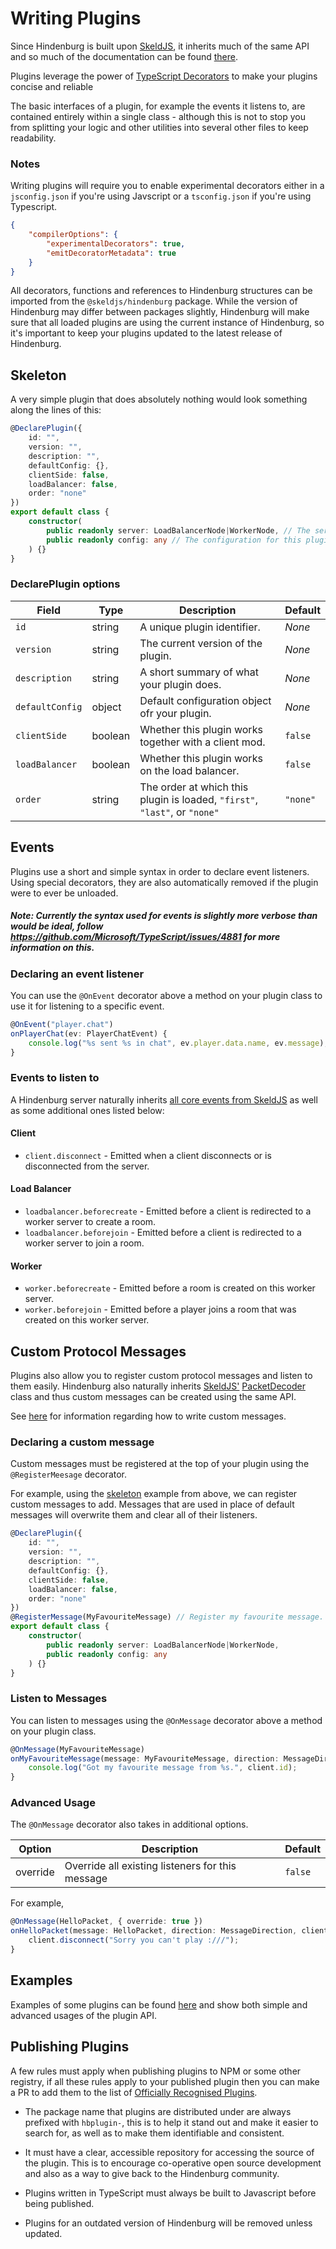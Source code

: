 # Writing Plugins
Since Hindenburg is built upon [SkeldJS](https://github.com/skeldjs/SkeldJS),
it inherits much of the same API and so much of the documentation can be found
[there](https://skeldjs.github.io/SkeldJS).

Plugins leverage the power of [TypeScript Decorators](https://www.typescriptlang.org/docs/handbook/decorators.html)
to make your plugins concise and reliable

The basic interfaces of a plugin, for example the events it listens to, are
contained entirely within a single class - although this is not to stop you
from splitting your logic and other utilities into several other files to keep
readability.

### Notes
Writing plugins will require you to enable experimental decorators either in
a `jsconfig.json` if you're using Javscript or a `tsconfig.json` if you're
using Typescript.
```json
{
    "compilerOptions": {
        "experimentalDecorators": true,
        "emitDecoratorMetadata": true
    }
}
```

All decorators, functions and references to Hindenburg structures can be imported
from the `@skeldjs/hindenburg` package. While the version of Hindenburg may differ
between packages slightly, Hindenburg will make sure that all loaded plugins are
using the current instance of Hindenburg, so it's important to keep your plugins
updated to the latest release of Hindenburg.

## Skeleton
A very simple plugin that does absolutely nothing would look something along
the lines of this:

```ts
@DeclarePlugin({
    id: "",
    version: "",
    description: "",
    defaultConfig: {},
    clientSide: false,
    loadBalancer: false,
    order: "none"
})
export default class {
    constructor(
        public readonly server: LoadBalancerNode|WorkerNode, // The server that this plugin will work on.
        public readonly config: any // The configuration for this plugin.
    ) {}
}
```

### DeclarePlugin options
|      Field      |  Type   |                                      Description                                       | Default  |
|-----------------|---------|----------------------------------------------------------------------------------------|----------|
| `id`            | string  | A unique plugin identifier.                                                            | _None_   |
| `version`       | string  | The current version of the plugin.                                                     | _None_   |
| `description`   | string  | A short summary of what your plugin does.                                              | _None_   |
| `defaultConfig` | object  | Default configuration object ofr your plugin.                                          | _None_   |
| `clientSide`    | boolean | Whether this plugin works together with a client mod.                                  | `false`  |
| `loadBalancer`  | boolean | Whether this plugin works on the load balancer.                                        | `false`  |
| `order`         | string  | The order at which this plugin is loaded, `"first"`, `"last"`, or `"none"`             | `"none"` |

## Events
Plugins use a short and simple syntax in order to declare event listeners. Using
special decorators, they are also automatically removed if the plugin were to ever
be unloaded.

##### Note: Currently the syntax used for events is slightly more verbose than would be ideal, follow https://github.com/Microsoft/TypeScript/issues/4881 for more information on this.

### Declaring an event listener
You can use the `@OnEvent` decorator above a method on your plugin class to use
it for listening to a specific event.

```ts
@OnEvent("player.chat")
onPlayerChat(ev: PlayerChatEvent) {
    console.log("%s sent %s in chat", ev.player.data.name, ev.message);
}
```

### Events to listen to
A Hindenburg server naturally inherits [all core events from SkeldJS](https://skeldjs.github.io/SkeldJS/pages/Information/Events.html#event-list)
as well as some additional ones listed below:

#### Client
* `client.disconnect` - Emitted when a client disconnects or is disconnected
from the server.

#### Load Balancer
* `loadbalancer.beforecreate` - Emitted before a client is redirected to a worker
server to create a room.
* `loadbalancer.beforejoin` - Emitted before a client is redirected to a worker
server to join a room.

#### Worker
* `worker.beforecreate` - Emitted before a room is created on this worker server.
* `worker.beforejoin` - Emitted before a player joins a room that was created on
this worker server.

## Custom Protocol Messages
Plugins also allow you to register custom protocol messages and listen to them easily.
Hindenburg also naturally inherits [SkeldJS'](https://skeldjs.github.io/SkeldJS/modules/protocol.html)
[PacketDecoder](https://skeldjs.github.io/SkeldJS/classes/protocol.packetdecoder.html)
class and thus custom messages can be created using the same API.

See [here](https://skeldjs.github.io/SkeldJS/pages/Guides/Writing%20Custom%20Protocol%20Messages.html)
for information regarding how to write custom messages.

### Declaring a custom message
Custom messages must be registered at the top of your plugin using the
`@RegisterMeesage` decorator.

For example, using the [skeleton](#skeleton) example from above, we can register
custom messages to add. Messages that are used in place of default messages will
overwrite them and clear all of their listeners.

```ts
@DeclarePlugin({
    id: "",
    version: "",
    description: "",
    defaultConfig: {},
    clientSide: false,
    loadBalancer: false,
    order: "none"
})
@RegisterMessage(MyFavouriteMessage) // Register my favourite message.
export default class {
    constructor(
        public readonly server: LoadBalancerNode|WorkerNode,
        public readonly config: any
    ) {}
}
```

### Listen to Messages
You can listen to messages using the `@OnMessage` decorator above a method on your
plugin class.

```ts
@OnMessage(MyFavouriteMessage)
onMyFavouriteMessage(message: MyFavouriteMessage, direction: MessageDirection, sender: Client) {
    console.log("Got my favourite message from %s.", client.id);
}
```

### Advanced Usage
The `@OnMessage` decorator also takes in additional options.

|  Option  |                    Description                   | Default |
|----------|--------------------------------------------------|---------|
| override | Override all existing listeners for this message | `false` |

For example,
```ts
@OnMessage(HelloPacket, { override: true })
onHelloPacket(message: HelloPacket, direction: MessageDirection, client: Client) {
    client.disconnect("Sorry you can't play :///");
}
```

## Examples
Examples of some plugins can be found [here](https://github.com/SkeldJS?q=hbplugin)
and show both simple and advanced usages of the plugin API.

## Publishing Plugins
A few rules must apply when publishing plugins to NPM or some other registry,
if all these rules apply to your published plugin then you can make a PR to
add them to the list of [Officially Recognised Plugins](https://github.com/SkeldJS/Hindenburg/blob/master/docs/Installing%20Plugins.md#officially-recognised-plugins).

* The package name that plugins are distributed under are always prefixed with
`hbplugin-`, this is to help it stand out and make it easier to search for,
as well as to make them identifiable and consistent.

* It must have a clear, accessible repository for accessing the source of the
plugin. This is to encourage co-operative open source development and also as a
way to give back to the Hindenburg community.

* Plugins written in TypeScript must always be built to Javascript before being
published.

* Plugins for an outdated version of Hindenburg will be removed unless updated.